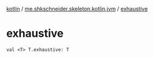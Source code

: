 [kotlin](../index.md) / [me.shkschneider.skeleton.kotlin.jvm](index.md) / [exhaustive](./exhaustive.md)

# exhaustive

`val <T> T.exhaustive: T`